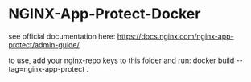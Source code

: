 # NGINX-App-Protect-Docker
see official documentation here: <https://docs.nginx.com/nginx-app-protect/admin-guide/>

to use, add your nginx-repo keys to this folder and run:
docker build --tag=nginx-app-protect .
